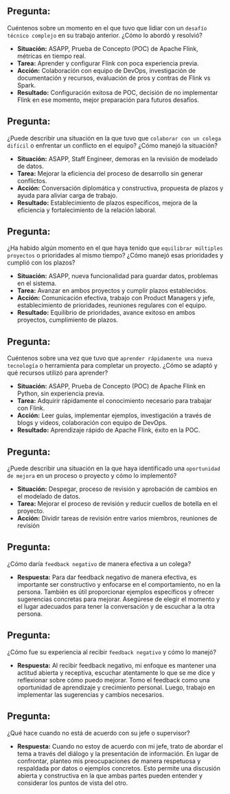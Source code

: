 ## **Pregunta:**
Cuéntenos sobre un momento en el que tuvo que lidiar con un ``desafío técnico complejo`` en su trabajo anterior. ¿Cómo lo abordó y resolvió?
- **Situación:** ASAPP, Prueba de Concepto (POC) de Apache Flink, métricas en tiempo real.
- **Tarea:** Aprender y configurar Flink con poca experiencia previa.
- **Acción:** Colaboración con equipo de DevOps, investigación de documentación y recursos, evaluación de pros y contras de Flink vs Spark.
- **Resultado:** Configuración exitosa de POC, decisión de no implementar Flink en ese momento, mejor preparación para futuros desafíos.

## **Pregunta:**
¿Puede describir una situación en la que tuvo que ``colaborar con un colega difícil`` o enfrentar un conflicto en el equipo? ¿Cómo manejó la situación?
- **Situación:** ASAPP, Staff Engineer, demoras en la revisión de modelado de datos.
- **Tarea:** Mejorar la eficiencia del proceso de desarrollo sin generar conflictos.
- **Acción:** Conversación diplomática y constructiva, propuesta de plazos y ayuda para aliviar carga de trabajo.
- **Resultado:** Establecimiento de plazos específicos, mejora de la eficiencia y fortalecimiento de la relación laboral.

## **Pregunta:**
¿Ha habido algún momento en el que haya tenido que ``equilibrar múltiples proyectos`` o prioridades al mismo tiempo? ¿Cómo manejó esas prioridades y cumplió con los plazos?
- **Situación:** ASAPP, nueva funcionalidad para guardar datos, problemas en el sistema.
- **Tarea:** Avanzar en ambos proyectos y cumplir plazos establecidos.
- **Acción:** Comunicación efectiva, trabajo con Product Managers y jefe, establecimiento de prioridades, reuniones regulares con el equipo.
- **Resultado:** Equilibrio de prioridades, avance exitoso en ambos proyectos, cumplimiento de plazos.

## **Pregunta:**
Cuéntenos sobre una vez que tuvo que ``aprender rápidamente una nueva tecnología`` o herramienta para completar un proyecto. ¿Cómo se adaptó y qué recursos utilizó para aprender?
- **Situación:** ASAPP, Prueba de Concepto (POC) de Apache Flink en Python, sin experiencia previa.
- **Tarea:** Adquirir rápidamente el conocimiento necesario para trabajar con Flink.
- **Acción:** Leer guías, implementar ejemplos, investigación a través de blogs y videos, colaboración con equipo de DevOps.
- **Resultado:** Aprendizaje rápido de Apache Flink, éxito en la POC.

## **Pregunta:**
¿Puede describir una situación en la que haya identificado una ``oportunidad de mejora`` en un proceso o proyecto y cómo lo implementó?
- **Situación:** Despegar, proceso de revisión y aprobación de cambios en el modelado de datos.
- **Tarea:** Mejorar el proceso de revisión y reducir cuellos de botella en el proyecto.
- **Acción:** Dividir tareas de revisión entre varios miembros, reuniones de revisión

## **Pregunta:**
¿Cómo daría ``feedback negativo`` de manera efectiva a un colega?
- **Respuesta:** Para dar feedback negativo de manera efectiva, es importante ser constructivo y enfocarse en el comportamiento, no en la persona. También es útil proporcionar ejemplos específicos y ofrecer sugerencias concretas para mejorar. Asegúrese de elegir el momento y el lugar adecuados para tener la conversación y de escuchar a la otra persona.

## **Pregunta:**
¿Cómo fue su experiencia al recibir ``feedback negativo`` y cómo lo manejó?
- **Respuesta:** Al recibir feedback negativo, mi enfoque es mantener una actitud abierta y receptiva, escuchar atentamente lo que se me dice y reflexionar sobre cómo puedo mejorar. Tomo el feedback como una oportunidad de aprendizaje y crecimiento personal. Luego, trabajo en implementar las sugerencias y cambios necesarios.

## **Pregunta:**
¿Qué hace cuando no está de acuerdo con su jefe o supervisor?
- **Respuesta:** Cuando no estoy de acuerdo con mi jefe, trato de abordar el tema a través del diálogo y la presentación de información. En lugar de confrontar, planteo mis preocupaciones de manera respetuosa y respaldada por datos o ejemplos concretos. Esto permite una discusión abierta y constructiva en la que ambas partes pueden entender y considerar los puntos de vista del otro.
